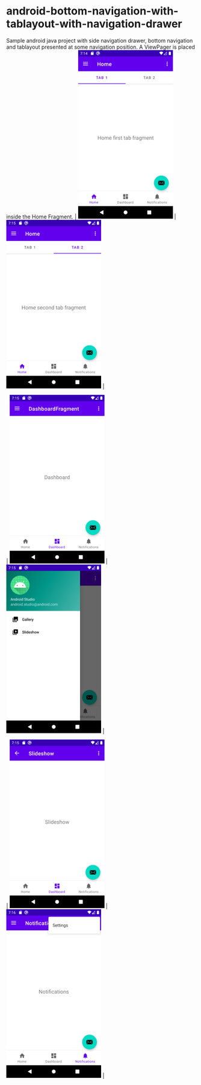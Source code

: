 # android-bottom-navigation-with-tablayout-with-navigation-drawer
Sample android java project with side navigation drawer, bottom navigation and tablayout presented at some navigation position. A ViewPager is placed inside the Home Fragment.
| <img src="https://github.com/radioacoustick/android-bottom-navigation-with-tablayout-with-navigation-drawer/blob/master/screenshots/Screenshot_20220113_191415.png" width="50%"> | <img src="https://github.com/radioacoustick/android-bottom-navigation-with-tablayout-with-navigation-drawer/blob/master/screenshots/Screenshot_20220113_191536.png" width="50%"> |

| <img src="https://github.com/radioacoustick/android-bottom-navigation-with-tablayout-with-navigation-drawer/blob/master/screenshots/Screenshot_20220113_191545.png" width="50%"> | <img src="https://github.com/radioacoustick/android-bottom-navigation-with-tablayout-with-navigation-drawer/blob/master/screenshots/Screenshot_20220113_191550.png" width="50%"> |

| <img src="https://github.com/radioacoustick/android-bottom-navigation-with-tablayout-with-navigation-drawer/blob/master/screenshots/Screenshot_20220113_191556.png" width="50%"> | <img src="https://github.com/radioacoustick/android-bottom-navigation-with-tablayout-with-navigation-drawer/blob/master/screenshots/Screenshot_20220113_191622.png" width="50%"> |
